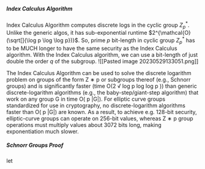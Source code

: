 
##### Index Calculus Algorithm
Index Calculus Algorithm computes discrete logs in the cyclic group $Z_p^*$. Unlike the generic algos, it has sub-exponential runtime $2^{\mathcal{O}(\sqrt[]{\log p \log \log p})}$. So, prime $p$ bit-length in cyclic group $Z_p^*$ has to be MUCH longer to have the same security as the Index Calculus algorithm. With the Index Calculus algorithm, we can use a bit-length of just double the order $q$ of the subgroup.
![[Pasted image 20230529133051.png]]

The Index Calculus Algorithm can be used to solve the discrete logarithm problem on groups of the form Z ∗ p or subgroups thereof (e.g., Schnorr groups) and is significantly faster (time O(2 √ log p log log p )) than generic discrete-logarithm algorithms (e.g., the baby-step/giant-step algorithm) that work on any group G in time O( p |G|). For elliptic curve groups standardized for use in cryptography, no discrete-logarithm algorithms faster than O( p |G|) are known. As a result, to achieve e.g. 128-bit security, elliptic-curve groups can operate on 256-bit values, whereas Z ∗ p group operations must multiply values about 3072 bits long, making exponentiation much slower.


##### Schnorr Groups Proof

let 